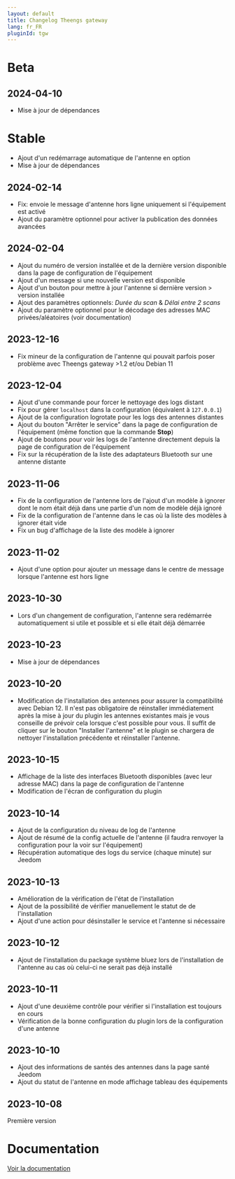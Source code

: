 ```yaml
---
layout: default
title: Changelog Theengs gateway
lang: fr_FR
pluginId: tgw
---
```


# Beta

## 2024-04-10

- Mise à jour de dépendances

# Stable

- Ajout d'un redémarrage automatique de l'antenne en option
- Mise à jour de dépendances

## 2024-02-14

- Fix: envoie le message d'antenne hors ligne uniquement si l'équipement est activé
- Ajout du paramètre optionnel pour activer la publication des données avancées

## 2024-02-04

- Ajout du numéro de version installée et de la dernière version disponible dans la page de configuration de l'équipement
- Ajout d'un message si une nouvelle version est disponible
- Ajout d'un bouton pour mettre à jour l'antenne si dernière version > version installée
- Ajout des paramètres optionnels: *Durée du scan* & *Délai entre 2 scans*
- Ajout du paramètre optionnel pour le décodage des adresses MAC privées/aléatoires (voir documentation)

## 2023-12-16

- Fix mineur de la configuration de l'antenne qui pouvait parfois poser problème avec Theengs gateway >1.2 et/ou Debian 11

## 2023-12-04

- Ajout d'une commande pour forcer le nettoyage des logs distant
- Fix pour gérer `localhost` dans la configuration (équivalent à `127.0.0.1`)
- Ajout de la configuration logrotate pour les logs des antennes distantes
- Ajout du bouton "Arrêter le service" dans la page de configuration de l'équipement (même fonction que la commande **Stop**)
- Ajout de boutons pour voir les logs de l'antenne directement depuis la page de configuration de l'équipement
- Fix sur la récupération de la liste des adaptateurs Bluetooth sur une antenne distante

## 2023-11-06

- Fix de la configuration de l'antenne lors de l'ajout d'un modèle à ignorer dont le nom était déjà dans une partie d'un nom de modèle déjà ignoré
- Fix de la configuration de l'antenne dans le cas où la liste des modèles à ignorer était vide
- Fix un bug d'affichage de la liste des modèle à ignorer

## 2023-11-02

- Ajout d'une option pour ajouter un message dans le centre de message lorsque l'antenne est hors ligne

## 2023-10-30

- Lors d'un changement de configuration, l'antenne sera redémarrée automatiquement si utile et possible et si elle était déjà démarrée

## 2023-10-23

- Mise à jour de dépendances

## 2023-10-20

- Modification de l'installation des antennes pour assurer la compatibilité avec Debian 12. Il n'est pas obligatoire de réinstaller immédiatement après la mise à jour du plugin les antennes existantes mais je vous conseille de prévoir cela lorsque c'est possible pour vous. Il suffit de cliquer sur le bouton "Installer l'antenne" et le plugin se chargera de nettoyer l'installation précédente et réinstaller l'antenne.

## 2023-10-15

- Affichage de la liste des interfaces Bluetooth disponibles (avec leur adresse MAC) dans la page de configuration de l'antenne
- Modification de l'écran de configuration du plugin

## 2023-10-14

- Ajout de la configuration du niveau de log de l'antenne
- Ajout de résumé de la config actuelle de l'antenne (il faudra renvoyer la configuration pour la voir sur l'équipement)
- Récupération automatique des logs du service (chaque minute) sur Jeedom

## 2023-10-13

- Amélioration de la vérification de l'état de l'installation
- Ajout de la possibilité de vérifier manuellement le statut de de l'installation
- Ajout d'une action pour désinstaller le service et l'antenne si nécessaire

## 2023-10-12

- Ajout de l'installation du package système bluez lors de l'installation de l'antenne au cas où celui-ci ne serait pas déjà installé

## 2023-10-11

- Ajout d'une deuxième contrôle pour vérifier si l'installation est toujours en cours
- Vérification de la bonne configuration du plugin lors de la configuration d'une antenne

## 2023-10-10

- Ajout des informations de santés des antennes dans la page santé Jeedom
- Ajout du statut de l'antenne en mode affichage tableau des équipements

## 2023-10-08

Première version

# Documentation

[Voir la documentation]({{site.baseurl}}/{{page.pluginId}}/{{page.lang}})
